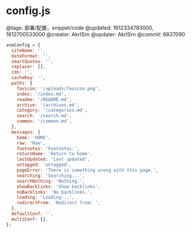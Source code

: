 # config.js

@tags: 部署/配置，snippet/code
@updated: 1612334783000, 1612700533000
@creator: AkrISrn
@updater: AkrISrn
@commit: 6837090

```js
vnoConfig = {
  siteName: '',
  dateFormat: '',
  smartQuotes: '',
  replacer: [],
  cdn: '',
  cacheKey: '',
  paths: {
    favicon: '/uploads/favicon.png',
    index: '/index.md',
    readme: '/README.md',
    archive: '/archives.md',
    category: '/categories.md',
    search: '/search.md',
    common: '/common.md',
  },
  messages: {
    home: 'HOME',
    raw: 'Raw',
    footnotes: 'Footnotes:',
    returnHome: 'Return to home',
    lastUpdated: 'Last updated',
    untagged: 'untagged',
    pageError: 'There is something wrong with this page.',
    searching: 'Searching...',
    searchNothing: 'Nothing.',
    showBacklinks: 'Show backlinks',
    noBacklinks: 'No backlinks.',
    loading: 'Loading...',
    redirectFrom: 'Redirect from: ',
  },
  defaultConf: '',
  multiConf: {},
};
```
